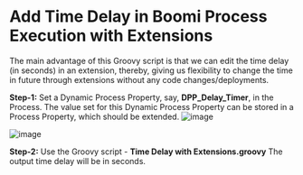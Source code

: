 # Add Time Delay in Boomi Process Execution with Extensions

The main advantage of this Groovy script is that we can edit the time delay (in seconds) in an extension, thereby, giving us flexibility to change the time in future through extensions without any code changes/deployments.

**Step-1:** Set a Dynamic Process Property, say, **DPP_Delay_Timer**, in the Process. The value set for this Dynamic Process Property can be stored in a Process Property, which should be extended.
![image](https://github.com/ayanpan/boomi-add-delay-extensions/assets/12267939/8125cb99-fdfe-461f-91ed-e8b37a82ac7a)

![image](https://github.com/ayanpan/boomi-add-delay-extensions/assets/12267939/e3ad8327-281f-468e-afc2-ae3e5aef4b3d)

**Step-2:** Use the Groovy script - **Time Delay with Extensions.groovy** The output time delay will be in seconds.
